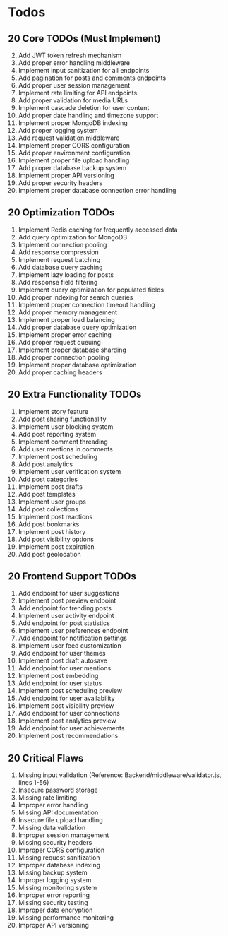 # Todos

## 20 Core TODOs (Must Implement)

2. Add JWT token refresh mechanism
3. Add proper error handling middleware
4. Implement input sanitization for all endpoints
5. Add pagination for posts and comments endpoints
6. Add proper user session management
7. Implement rate limiting for API endpoints
8. Add proper validation for media URLs
9. Implement cascade deletion for user content
10. Add proper date handling and timezone support
11. Implement proper MongoDB indexing
12. Add proper logging system
13. Add request validation middleware
14. Implement proper CORS configuration
15. Add proper environment configuration
16. Implement proper file upload handling
17. Add proper database backup system
18. Implement proper API versioning
19. Add proper security headers
20. Implement proper database connection error handling

## 20 Optimization TODOs

1. Implement Redis caching for frequently accessed data
2. Add query optimization for MongoDB
3. Implement connection pooling
4. Add response compression
5. Implement request batching
6. Add database query caching
7. Implement lazy loading for posts
8. Add response field filtering
9. Implement query optimization for populated fields
10. Add proper indexing for search queries
11. Implement proper connection timeout handling
12. Add proper memory management
13. Implement proper load balancing
14. Add proper database query optimization
15. Implement proper error caching
16. Add proper request queuing
17. Implement proper database sharding
18. Add proper connection pooling
19. Implement proper database optimization
20. Add proper caching headers

## 20 Extra Functionality TODOs

1. Implement story feature
2. Add post sharing functionality
3. Implement user blocking system
4. Add post reporting system
5. Implement comment threading
6. Add user mentions in comments
7. Implement post scheduling
8. Add post analytics
9. Implement user verification system
10. Add post categories
11. Implement post drafts
12. Add post templates
13. Implement user groups
14. Add post collections
15. Implement post reactions
16. Add post bookmarks
17. Implement post history
18. Add post visibility options
19. Implement post expiration
20. Add post geolocation

## 20 Frontend Support TODOs

1. Add endpoint for user suggestions
2. Implement post preview endpoint
3. Add endpoint for trending posts
4. Implement user activity endpoint
5. Add endpoint for post statistics
6. Implement user preferences endpoint
7. Add endpoint for notification settings
8. Implement user feed customization
9. Add endpoint for user themes
10. Implement post draft autosave
11. Add endpoint for user mentions
12. Implement post embedding
13. Add endpoint for user status
14. Implement post scheduling preview
15. Add endpoint for user availability
16. Implement post visibility preview
17. Add endpoint for user connections
18. Implement post analytics preview
19. Add endpoint for user achievements
20. Implement post recommendations

## 20 Critical Flaws

1. Missing input validation (Reference: Backend/middleware/validator.js, lines 1-56)
2. Insecure password storage
3. Missing rate limiting
4. Improper error handling
5. Missing API documentation
6. Insecure file upload handling
7. Missing data validation
8. Improper session management
9. Missing security headers
10. Improper CORS configuration
11. Missing request sanitization
12. Improper database indexing
13. Missing backup system
14. Improper logging system
15. Missing monitoring system
16. Improper error reporting
17. Missing security testing
18. Improper data encryption
19. Missing performance monitoring
20. Improper API versioning
